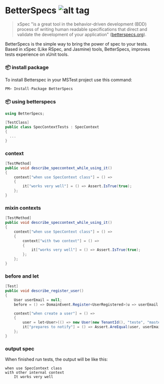 # BetterSpecs ![alt tag](https://travis-ci.org/ycodeteam/betterspecs.svg?branch=master)
>xSpec "is a great tool in the behavior-driven development (BDD) process of writing human readable specifications that direct and validate the development of your application" ([betterspecs.org](http://betterspecs.org/)). 

BetterSpecs is the simple way to bring the power of spec to your tests. Based in xSpec (Like RSpec, and Jasmine) tools, BetterSpecs, improves tests experience on xUnit tools. 

### :package: install package
To install Betterspec in your MSTest project use this command:

```csharp
PM> Install-Package BetterSpecs
```

### :package: using betterspecs
```csharp
using BetterSpecs;

[TestClass]
public class SpecContextTests : SpecContext
{
  ...
}
````

### context
```csharp
[TestMethod]
public void describe_speccontext_while_using_it()
{
    context["when use SpecContext class"] = () =>
    {
        it["works very well"] = () => Assert.IsTrue(true);
    };
}
````

### mixin contexts
```csharp
[TestMethod]
public void describe_speccontext_while_using_it()
{
    context["when use SpecContext class"] = () =>
    {
        context["with two context"] = () =>
        {
            it["works very well"] = () => Assert.IsTrue(true);
        };
    };
}
````

### before and let
```csharp
[Test]
public void describe_register_user()
{
    User userEmail = null;
    before = () => DomainEvent.Register<UserRegistered>(u => userEmail = u.UserCreated);

    context["when create a user"] = () =>
    {
        user = let<User>(() => new User(new TenantId(), "teste", "master", "teste@123.com"));
        it["prepares to notify"] = () => Assert.AreEqual(user, userEmail);
    };
}
````

### output spec
When finished run tests, the output will be like this:

```
when use SpecContext class
with other internal context
    It works very well
```
